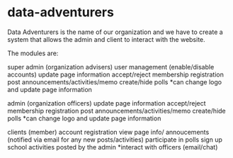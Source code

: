 # data-adventurers
Data Adventurers is the name of our organization and we have to create a system that allows the admin and client to interact with the website.


The modules are:

super admin (organization advisers)
	user management (enable/disable accounts)
	update page information
	accept/reject membership registration 
	post announcements/activities/memo
	create/hide polls
	*can change logo and update page information


admin (organization officers)
	update page information
	accept/reject membership registration 
	post announcements/activities/memo
	create/hide polls
	*can change logo and update page information
	
	
clients (member)
	account registration 
	view page info/ annoucements (notified via email for any new posts/activities)
	participate in polls
	sign up school activities posted by the admin
	*interact with officers (email/chat)	


